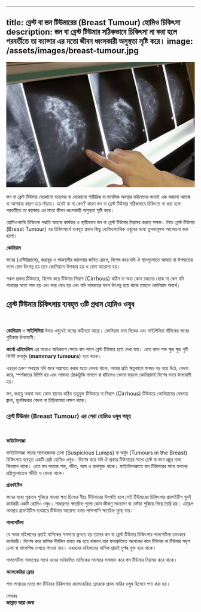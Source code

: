 
---
title: ব্রেস্ট বা স্তন টিউমারের (Breast Tumour) হোমিও চিকিৎসা
description: স্তন বা ব্রেস্ট টিউমার সঠিকভাবে চিকিৎসা না করা হলে পরবর্তীতে তা ক্যান্সার এর মতো জীবন ধ্বংসকারী অসুস্থতা সৃষ্টি করে।
image: /assets/images/breast-tumour.jpg
---
![ব্রেস্ট টিউমারের হোমিও চিকিৎসা](/assets/images/breast-tumour.jpg)

<p>স্তন বা ব্রেস্ট টিউমার যেকোনো বয়েসের বা যেকোনো শারীরিক বা মানসিক অবস্থার মহিলাদের জন্যই এক অজানা আতঙ্ক বা আশঙ্কার কারণ হয়ে দাঁড়ায়। হবেই বা না কেন? কারণ স্তন বা ব্রেস্ট টিউমার সঠিকভাবে চিকিৎসা না করা হলে পরবর্তীতে তা ক্যান্সার এর মতো জীবন ধ্বংসকারী অসুস্থতা সৃষ্টি করে।</p>

<p>হোমিওপ্যাথি চিকিৎসা পদ্ধতি অত্যন্ত কার্যকর ও স্থায়ীভাবে স্তন বা ব্রেস্ট টিউমার নিরাময় করতে সক্ষম। নিচে ব্রেস্ট টিউমার (Breast Tumour) এর চিকিৎসার্থে ব্যবহৃত প্রধান কিছু হোমিওপ্যাথিক ওষুধের মধ্যে তুলনামূলক আলোচনা করা হলো।</p>

<p><strong>কোনিয়াম</strong></p>

<p>স্তনের (এস্টিরিয়াসে), জরায়ুর ও পাকস্থলীর ক্যানসার জনিত রোগে, বিশেষ করে যদি ঐ স্থানগুলোতে আঘাত বা উপঘাতের ফলে রোগ উৎপন্ন হয় তবে কোনিয়ামে উপকার হয় ও রোগ আরোগ্য হয়।</p>

<p>সকল প্রকার টিউমারে, বিশেষ করে টিউমার সিরাস (Cirrhous) কঠিন বা অন্য কোন রকমের হোক না কেন যদি পাথরের মতো শক্ত হয় এবং ভার বোধ হয় এবং যদি আঘাতের ফলে উৎপন্ন হয়ে থাকে তাহলে কোনিয়াম অব্যর্থ।</p>

## ব্রেস্ট টিউমার চিকিৎসায় ব্যবহৃত ৩টি প্রধান হোমিও ওষুধ
<br>
<p><strong>কোনিয়াম</strong> ও <strong>সাইলিসিয়া</strong> উভয় ওষুধেই স্তনের কঠিনতা আছে। কোনিয়াম ডান দিকের এবং সাইলিসিয়া বাঁদিকের স্তনের গুটিকায় উপযোগী।</p>

<p><strong>কার্বো এনিমেলিস</strong> এর মধ্যেও অধিকাংশ ক্ষেত্রে বাম পাশে ব্রেস্ট টিউমার হতে দেখা যায়। এতে স্তনে শক্ত ক্ষুদ্র ক্ষুদ্র গুটি বিশিষ্ট স্তনার্বুদ (<strong>mammary tumours</strong>) হয়ে থাকে।</p>

<p>এছাড়া তরুণ অবস্থায় যদি স্তনে অস্ত্রাঘাত করার মতো বেদনা থাকে, আবার প্রতি ঋতুকালে স্তনদ্বয় বড় হয়ে উঠে, বেদনা করে, স্পর্শকাতর বিশিষ্ট হয় এবং সামান্য ঠোকাঠুকি লাগলে বা হাঁটলেও বেদনা বাড়লে কোনিয়ামই বিশেষ ভাবে উপযোগী হয়।</p>

<p>স্তন, জরায়ু অথবা অন্য কোন স্থানের কঠিন তন্তুযুক্ত টিউমারে বা সিরাস (Cirrhous) টিউমারে কোনিয়ামের বেদনায় জ্বালা, হূলবিদ্ধকর বেদনা বা চিড়িকমারা লক্ষণ থাকে।</p>

### ব্রেস্ট টিউমার (Breast Tumour) এর সেরা হোমিও ওষুধ সমূহ
<br>
<p><strong>ফাইটোলাক্কা</strong></p>

<p>ফাইটোলাক্কা স্তনের সন্দেহজনক ঢেলা (Suspicious Lumps) বা অর্বুদ (Tumours in the Breast) চিকিৎসায় ব্যবহৃত একটি শ্রেষ্ঠ হোমিও ওষুধ। বিশেষ করে যদি ঐ প্রকার টিউমারের সাথে ব্রেস্ট বা স্তনে প্রচুর ব্যথা বিদ্যমান থাকে। এতে স্তন অত্যন্ত শক্ত, স্ফীত, গরম ও ব্যথাযুক্ত থাকে। ফাইটোলাক্কাতে স্তন টিউমারের সাথে বগলের গ্রন্থিগুলোতেও স্ফীতি ও বেদনা থাকে।</p>

<p><strong>গ্রাফাইটিস</strong></p>

<p>স্তনের মধ্যে পুরাতন শুকিয়ে যাওয়া ক্ষত চিহ্নের নীচে টিউমারের উৎপত্তি হলে সেই টিউমারের চিকিৎসায় গ্রাফাইটিস খুবই কার্যকরী একটি হোমিও ওষুধ। সাধারণত ক্ষতচিহ্ন গুলো কোন জীবাণু সংক্রমণ বা ফোঁড়া শুকিয়ে গিয়ে তৈরি হয়। এইরূপ অবস্থায় গ্রাফাইটিস ব্যবহারে টিউমার আরোগ্য হবার পাশাপাশি ক্ষতচিহ্ন মুছে যায়।</p>

<p><strong>পালসেটিলা</strong></p>

<p>যে সমস্ত মহিলাদের প্রায়ই মাসিকের সমস্যায় ভুগতে হয় তাদের স্তন বা ব্রেস্ট টিউমার চিকিৎসায় পালসেটিলা চমৎকার কার্যকরী। বিশেষ করে মাসিক দীর্ঘদিন যাবত বন্ধ হয়ে থাকলে তার ফলশ্রুতিতে অনেকের স্তনে টিউমার বা টিউমার সদৃশ ঢেলা বা মাংসপিণ্ড দেখতে পাওয়া যায়। এধরনের মহিলাদের মাসিক প্রায়ই দুর্গন্ধ যুক্ত হয়ে থাকে।</p>

<p>পালসেটিলা সাফল্যের সাথে এদের অনিয়মিত মাসিকের সমস্যার সমাধান করে স্তন টিউমার নিরাময় করে থাকে।</p>

<p><strong>ক্যালকেরিয়া ফ্লোর</strong></p>

<p>শক্ত পাথরের মতো স্তন টিউমার চিকিৎসায় ক্যালকেরিয়া ফ্লোরকে প্রথম সারির ওষুধ হিসেবে গণ্য করা হয়।</p>

লেখকঃ<br>
<b>জান্নাত আরা জেবা<b>
